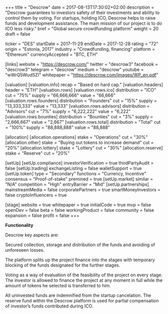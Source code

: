 +++
title = "Descrow"
date = 2017-08-13T17:30:02+02:00
description = "Descrow guarantees to investors safety of their investments and ability to control them by voting. For startups, holding ICO, Descrow helps to raise funds and development assistance. The main mission of our project is to do ICO less risky."
bref = "Global secure crowdfunding platform"
weight = 20
draft = false

ticker = "DES"
startDate = 2017-11-29
endDate = 2017-12-28
rating = "72"
origin = "Estonia, 2017"
industry = "Crowdfunding, financing"
platform = "Ethereum"
currencyAccepted = "BTC, ETH"

[links]
  website = "https://descrow.com/"
  twitter = "descrow3"
  facebook = "descrow3"
  telegram = "descrow"
  medium = "descrow"
  youtube = "wWrQ5WudSZI"
  whitepaper = "https://descrow.com/images/WP_en.pdf"

[valuation]
  [valuation.info]
    recap = "Based on hard cap."
  [valuation.headers]
    header = "ETH"
  [valuation.rows]
    [valuation.rows.ico]
      distribution = "ICO"
      cut = "75%"
      supply = "66,666,666"
      value = "66,666"
    [valuation.rows.founders]
      distribution = "Founders"
      cut = "15%"
      supply = "13,333,333"
      value = "13,333"
    [valuation.rows.advisors]
      distribution = "Advisors"
      cut = "7%"
      supply = "6,222,222"
      value = "6,222"
    [valuation.rows.bounties]
      distribution = "Bounties"
      cut = "3%"
      supply = "2,666,667"
      value = "2,667"
    [valuation.rows.total]
      distribution = "Total"
      cut = "100%"
      supply = "88,888,888"
      value = "88,888"

[allocation]
  [allocation.operations]
    stake = "Operations"
    cut = "30%"
  [allocation.other]
    stake = "Buying out tokens to increase demand"
    cut = "20%"
  [allocation.lottery]
    stake = "Lottery"
    cut = "30%"
  [allocation.reserve]
    stake = "Reserve"
    cut = "20%"

[setUp]
  [setUp.compliance]
    investorVerification = true
    thirdPartyAudit = false
  [setUp.trading]
    exchangeListing = false
    walletSupport = true
  [setUp.token]
    type = "Secondary"
    functions = "Currency, Incentive"
    consensus = "Proof-of-stake"
    premined = true
  [setUp.market]
    similar = "N/A"
    competition = "High"
    entryBarrier = "Mid"
  [setUp.partnerships]
    mainstreamMedia = false
    corporatePartners = true
    smartMoneyInvestors = false
    cryptoInfluencers = true

[stage]
  website = true
  whitepaper = true
  initialCode = true
  mvp = false
  openDev = false
  beta = false
  workingProduct = false
  community = false
  expansion = false
  profit = false
+++

**Functionality**

Descrow key aspects are:

Secured collection, storage and distribution of the funds and avoiding of unforeseen losses.

The platform splits up the project finance into the stages with temporary blocking of the funds designated for the further stages.

Voting as a way of evaluation of the feasibility of the project on every stage. The investor is allowed to finance the project at any moment in full while the amount of tokens he selected is transferred to him.

All uninvested funds are indemnified from the startup cancelation. The reserve fund within the Descrow platform is used for partial compensation of investor’s funds contributed during ICO.
